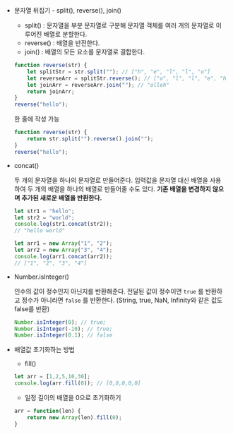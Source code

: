 - 문자열 뒤집기 - split(), reverse(), join()
    - split() : 문자열을 부분 문자열로 구분해 문자열 객체를 여러 개의 문자열로 이루어진 배열로 분할한다.
    - reverse() : 배열을 반전한다.
    - join() : 배열의 모든 요소를 문자열로 결합한다.
    
    ```jsx
    function reverse(str) {
    	let splitStr = str.split(""); // ["h", "e", "l", "l", "o"]
    	let reverseArr = splitStr.reverse(); // ["o", "l", "l", "e", "h"]
    	let joinArr = reverseArr.join(""); // "olleh"
    	return joinArr;
    }
    reverse("hello");
    ```
    
    한 줄에 작성 가능
    
    ```jsx
    function reverse(str) {
    	return str.split("").reverse().join("");
    }
    reverse("hello");
    ```
    
- concat()
    
    두 개의 문자열을 하나의 문자열로 만들어준다. 입력값을 문자열 대신 배열을 사용하여 두 개의 배열을 하나의 배열로 만들어줄 수도 있다. **기존 배열을 변경하지 않으며 추가된 새로운 배열을 반환한다.**
    
    ```jsx
    let str1 = "hello";
    let str2 = "world";
    console.log(str1.concat(str2));
    // "hello world"
    
    let arr1 = new Array("1", "2");
    let arr2 = new Array("3", "4");
    console.log(arr1.concat(arr2));
    // ["1", "2", "3", "4"]
    ```
    
- Number.isInteger()
    
    인수의 값이 정수인지 아닌지를 반환해준다. 전달된 값이 정수이면 `true` 를 반환하고 정수가 아니라면 `false` 를 반환한다. (String, true, NaN, Infinity와 같은 값도 false를 반환)
    
    ```jsx
    Number.isInteger(0); // true;
    Number.isInteger(-10); // true;
    Number.isInteger(0.1); // false
    ```
    
- 배열값 초기화하는 방법
    - fill()
    
    ```jsx
    let arr = [1,2,5,10,30];
    console.log(arr.fill(0)); // [0,0,0,0,0]
    ```
    
    - 일정 길이의 배열을 0으로 초기화하기
    
    ```jsx
    arr = function(len) {
    	return new Array(len).fill(0);
    }
    ```
